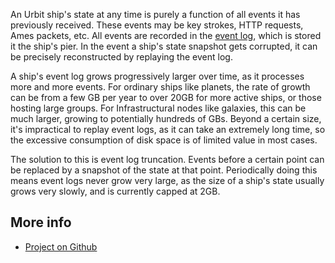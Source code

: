 An Urbit ship's state at any time is purely a function of all events it has
previously received. These events may be key strokes, HTTP requests, Ames
packets, etc. All events are recorded in the [event
log](https://urbit.org/docs/glossary/eventlog), which is stored it the ship's
pier. In the event a ship's state snapshot gets corrupted, it can be precisely
reconstructed by replaying the event log.

A ship's event log grows progressively larger over time, as it processes more
and more events. For ordinary ships like planets, the rate of growth can be from
a few GB per year to over 20GB for more active ships, or those hosting large
groups. For Infrastructural nodes like galaxies, this can be much larger,
growing to potentially hundreds of GBs. Beyond a certain size, it's impractical
to replay event logs, as it can take an extremely long time, so the excessive
consumption of disk space is of limited value in most cases.

The solution to this is event log truncation. Events before a certain point can
be replaced by a snapshot of the state at that point. Periodically doing this
means event logs never grow very large, as the size of a ship's state usually
grows very slowly, and is currently capped at 2GB.

## More info

- [Project on Github](https://github.com/urbit/urbit/projects/1)
